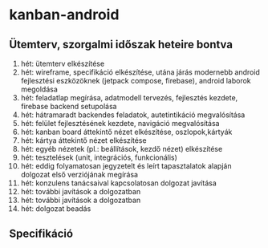 # kanban-android

## Ütemterv, szorgalmi időszak heteire bontva

1. hét: ütemterv elkészítése
2. hét: wireframe, specifikáció elkészítése, utána járás modernebb android fejlesztési eszközöknek (jetpack compose, firebase), android laborok megoldása
3. hét: feladatlap megírása, adatmodell tervezés, fejlesztés kezdete, firebase backend setupolása
4. hét: hátramaradt backendes feladatok, autetintikáció megvalósítása
5. hét: felület fejlesztésének kezdete, navigáció megvalósítása
6. hét: kanban board áttekintő nézet elkészítése, oszlopok,kártyák
7. hét: kártya áttekintő nézet elkészítése
8. hét: egyéb nézetek (pl.: beállítások, kezdő nézet) elkészítése
9. hét: tesztelések (unit, integrációs, funkcionális)
10. hét: eddig folyamatosan jegyzetelt és leírt tapasztalatok alapján dolgozat első verziójának megírása
11. hét: konzulens tanácsaival kapcsolatosan dolgozat javítása
12. hét: további javítások a dolgozatban
13. hét: további javítások a dolgozatban
14. hét: dolgozat beadás

## Specifikáció